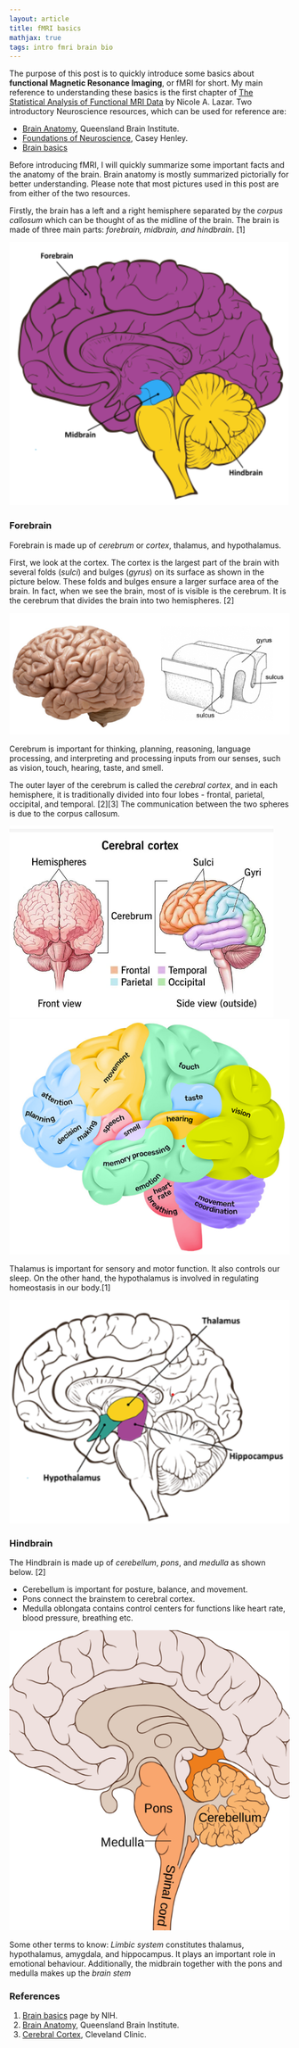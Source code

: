 ```yaml
---
layout: article
title: fMRI basics
mathjax: true
tags: intro fmri brain bio
---
```


The purpose of this post is to quickly introduce some basics about **functional Magnetic Resonance Imaging**, or fMRI for short. My main reference to understanding these basics is the first chapter of [The Statistical Analysis of Functional MRI Data](https://doi.org/10.1007/978-0-387-78191-4) by Nicole A. Lazar. Two introductory Neuroscience resources, which can be used for reference are:
* [Brain Anatomy](https://qbi.uq.edu.au/brain/brain-anatomy), Queensland Brain Institute.
* [Foundations of Neuroscience](https://openbooks.lib.msu.edu/neuroscience/), Casey Henley.
* [Brain basics](https://www.ninds.nih.gov/health-information/public-education/brain-basics/brain-basics-know-your-brain)

Before introducing fMRI, I will quickly summarize some important facts and the anatomy of the brain. Brain anatomy is mostly summarized pictorially for better understanding. Please note that most pictures used in this post are from either of the two resources.

Firstly, the brain has a left and a right hemisphere separated by the *corpus callosum* which can be thought of as the midline of the brain. The brain is made of three main parts: *forebrain, midbrain, and hindbrain*. [1]

![Parts](/images/parts.png)

### Forebrain
Forebrain is made up of *cerebrum* or *cortex*, thalamus, and hypothalamus. 

First, we look at the cortex. The cortex is the largest part of the brain with several folds (*sulci*) and bulges (*gyrus*) on its surface as shown in the picture below. These folds and bulges ensure a larger surface area of the brain. In fact, when we see the brain, most of is visible is the cerebrum. It is the cerebrum that divides the brain into two hemispheres. [2]

![gyri](/images/gyri.png)

Cerebrum is important for thinking, planning, reasoning, language processing, and interpreting and processing inputs from our senses, such as vision, touch, hearing, taste, and smell.

The outer layer of the cerebrum is called the *cerebral cortex*, and in each hemisphere, it is traditionally divided into four lobes - frontal, parietal, occipital, and temporal. [2][3] The communication between the two spheres is due to the corpus callosum.

![lobes](/images/lobes.png) ![roles](/images/roles.png)

Thalamus is important for sensory and motor function. It also controls our sleep. On the other hand, the hypothalamus is involved in regulating homeostasis in our body.[1]

![roles](/images/thal.png)

### Hindbrain
The Hindbrain is made up of *cerebellum*, *pons*, and *medulla* as shown below. [2] 
- Cerebellum is important for posture, balance, and movement.
- Pons connect the brainstem to cerebral cortex.
- Medulla oblongata contains control centers for functions like heart rate, blood pressure, breathing etc.

![hind](/images/hindbrain.png)

Some other terms to know:
*Limbic system* constitutes thalamus, hypothalamus, amygdala, and hippocampus. It plays an important role in emotional behaviour. Additionally, the midbrain together with the pons and medulla makes up the *brain stem*

### References
1) [Brain basics](https://www.ninds.nih.gov/health-information/public-education/brain-basics/brain-basics-know-your-brain) page by NIH.
2) [Brain Anatomy](https://qbi.uq.edu.au/brain/brain-anatomy), Queensland Brain Institute.
3) [Cerebral Cortex](https://my.clevelandclinic.org/health/articles/23073-cerebral-cortex), Cleveland Clinic.

